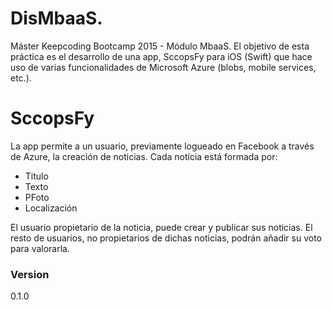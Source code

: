 # DisMbaaS.

Máster Keepcoding Bootcamp 2015 - Módulo MbaaS.
El objetivo de esta práctica es el desarrollo de una app, SccopsFy para iOS (Swift) que hace uso de varias funcionalidades de Microsoft Azure (blobs, mobile services, etc.).

# SccopsFy  

La app permite a un usuario, previamente logueado en Facebook a través de Azure, la creación de noticias. Cada noticia está formada por:
  - Titulo
  - Texto
  - PFoto
  - Localización

El usuario propietario de la noticia, puede crear y publicar sus noticias. El resto de usuarios, no propietarios de dichas noticias, podrán añadir su voto para valorarla.

### Version
0.1.0




